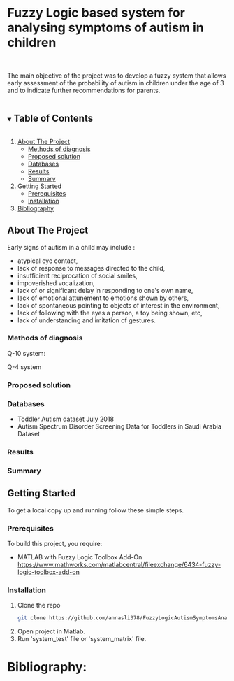 # Fuzzy Logic based system for analysing symptoms of autism in children

<!-- PROJECT LOGO -->
<br />
  <p align="left">
    The main objective of the project was to develop a fuzzy system that allows early assessment of the probability of autism in children under the age of 3 and to indicate further recommendations for parents.
</p>

<!-- TABLE OF CONTENTS -->
<details open="open">
  <summary><h2 style="display: inline-block">Table of Contents</h2></summary>
  <ol>
    <li>
      <a href="#about-the-project">About The Project</a>
      <ul>
        <li><a href="#methods-of-diagnosis">Methods of diagnosis</a></li>
        <li><a href="#proposed-solution">Proposed solution</a></li>
        <li><a href="#databases">Databases</a></li>
        <li><a href="#results">Results</a></li>
        <li><a href="#summary">Summary</a></li>
      </ul>
    </li>
    <li>
      <a href="#getting-started">Getting Started</a>
      <ul>
        <li><a href="#prerequisites">Prerequisites</a></li>
        <li><a href="#installation">Installation</a></li>
      </ul>
    </li>
    <li><a href="#bibliography">Bibliography</a></li>
  </ol>
</details>

<!-- ABOUT THE PROJECT -->
## About The Project

Early signs of autism in a child may include : 
- atypical eye contact,
- lack of response to messages directed to the child,
- insufficient reciprocation of social smiles,
- impoverished vocalization,
- lack of or significant delay in responding to one's own name,
- lack of emotional attunement to emotions shown by others,
- lack of spontaneous pointing to objects of interest in the environment,
- lack of following with the eyes a person, a toy being shown, etc,
- lack of understanding and imitation of gestures.

### Methods of diagnosis
Q-10 system:

Q-4 system

### Proposed solution


### Databases

- Toddler Autism dataset July 2018
- Autism Spectrum Disorder Screening Data for Toddlers in Saudi Arabia Dataset

### Results

### Summary


<!-- GETTING STARTED -->
## Getting Started

To get a local copy up and running follow these simple steps.

### Prerequisites
To build this project, you require:
* MATLAB with Fuzzy Logic Toolbox Add-On
https://www.mathworks.com/matlabcentral/fileexchange/6434-fuzzy-logic-toolbox-add-on

### Installation
1. Clone the repo
   ```sh
   git clone https://github.com/annasli378/FuzzyLogicAutismSymptomsAnalysis.git
   ```
2. Open project in Matlab.
3. Run 'system_test' file or 'system_matrix' file.


# Bibliography:



<!-- README created using the following template -->
<!-- https://github.com/othneildrew/Best-README-Template -->
